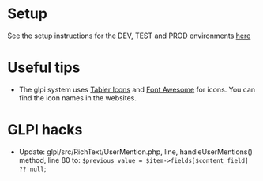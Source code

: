 # Setup

See the setup instructions for the DEV, TEST and PROD environments [here](setup/README.md)

# Useful tips

- The glpi system uses [Tabler Icons](https://tabler-icons.io) and [Font Awesome](https://fontawesome.com) for icons. You can find the icon names in the websites.

# GLPI hacks

- Update: glpi/src/RichText/UserMention.php, line, handleUserMentions() method, line 80 to: `$previous_value = $item->fields[$content_field] ?? null`;
